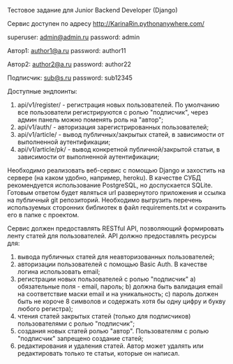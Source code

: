 Тестовое задание для Junior Backend Developer (Django)

Сервис доступен по адресу http://KarinaRin.pythonanywhere.com/

superuser: admin@admin.ru password: admin

Автор1: author1@a.ru password: author11

Автор2: author2@a.ru password: author22

Подписчик: sub@s.ru password: sub12345

Доступные эндпоинты:
1. api/v1/register/ - регистрация новых пользователей. По умолчанию все пользователи регистрируются с ролью "подписчик", через админ панель можно поменять роль на "автор";
2. api/v1/auth/ - авторизация зарегистрированных пользователей;
3. api/v1/article/ - вывод публичных/закрытых статей, в зависимости от выполненной аутентификации;
4. api/v1/article/pk/ - вывод конкретной публичной/закрытой статьи, в зависимости от выполненной аутентификации;


Необходимо реализовать веб-сервис с помощью Django и захостить на сервере (на каком удобно, например, heroku). В качестве СУБД рекомендуется использование PostgreSQL, но доспускается SQLite. Готовым ответом будет являться url развернутого приложения и ссылка на публичный git репозиторий. Необходимо выгрузить перечень используемых сторонних библиотек в файл requirements.txt и сохранить его в папке с проектом.

Сервис должен предоставлять RESTful API, позволяющий формировать ленту статей для пользователей. API должно предоставлять ресурсы для:

1. вывода публичных статей для неавторизованных пользователей;
2. авторизации пользователей с помощью Basic Auth. В качестве логина использовать email;
3. регистрации новых пользователей с ролью "подписчик"
a) обязательные поля - email, пароль;
b) должна быть валидация email на соответствие маски email и на уникальность;
c) пароль должен быть не короче 8 символов и содержать хотя бы одну цифру и букву любого регистра);
4. чтения статей закрытых статей (только для подписчиков) пользователями с ролью "подписчик";
5. создания новых статей ролью "автор". Пользователям с ролью "подписчик" запрещено создание статей;
6. редактирования и удаления статей. Автор может удалять или редактировать только те статьи, которые он написал.